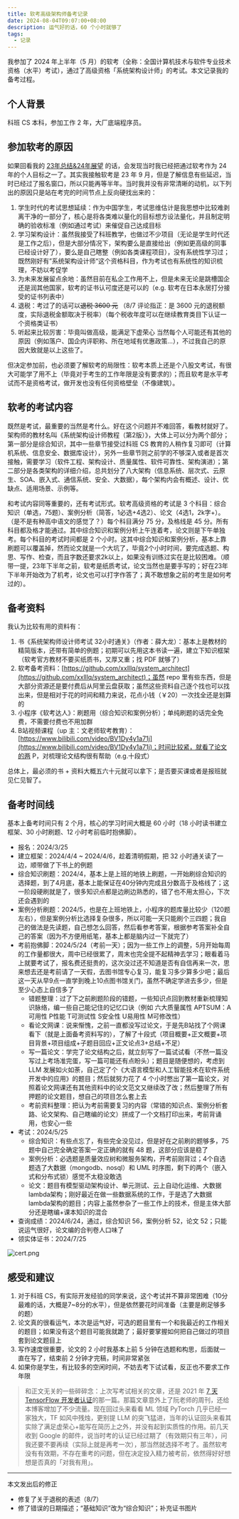 ```yaml
---
title: 软考高级架构师备考记录
date: 2024-08-04T09:07:00+08:00
description: 运气好的话，60 个小时就够了
tags:
  - 记录
---
```



我参加了 2024 年上半年（5 月）的软考（全称：全国计算机技术与软件专业技术资格（水平）考试），通过了高级资格「系统架构设计师」的考试。本文记录我的备考过程。

## 个人背景

科班 CS 本科，参加工作 2 年，大厂底端程序员。

## 参加软考的原因

如果回看我的 [23年总结&24年展望](https://nekonull.me/posts/end-of-2023/) 的话，会发现当时我已经把通过软考作为 24 年的个人目标之一了。其实我接触软考是 23 年 9 月，但是了解信息有些延迟，当时已经过了报名窗口，所以只能再等半年。当时我并没有非常清晰的动机，以下列出的原因只是站在考完的时间节点上反向硬找出来的：
1. 学生时代的考试思想延续：作为中国学生，考试思维估计是我思想中比较难剥离干净的一部分了，核心是将各类难以量化的目标想方设法量化，并且制定明确的验收标准（例如通过考试）来催促自己达成目标
2. 学习架构设计：虽然我接受了科班教学，也做过不少项目（无论是学生时代还是工作之后），但是大部分情况下，架构要么是直接给出（例如更高级的同事已经设计好了），要么是自己瞎整（例如各类课程项目），没有系统性学习过；既然刚好有”系统架构设计师“这个资格科目，作为考试也有系统性的知识梳理，不妨以考促学
3. 为未来发展留点余地：虽然目前在私企工作用不上，但是未来无论是跳槽国企还是润其他国家，软考的证书认可度还是可以的（e.g. 软考在日本永居打分接受的证书列表中）
4. 退税：考过了的话可以~~退税 3600 元~~ （8/7 评论指正：是 3600 元的退税额度，实际退税金额取决于税率）（每个税收年度可以在继续教育类目下认证一个资格类证书）
5. 听起来比较厉害：毕竟叫做高级，能满足下虚荣心
当然每个人可能还有其他的原因（例如落户、国企内评职称、所在地域有优惠政策...），不过我自己的原因大致就是以上这些了。

但决定参加前，也必须要了解软考的局限性：软考本质上还是个八股文考试，有很大可能学了用不上（毕竟对于考生的工作年限是没有要求的）；而且软考是水平考试而不是资格考试，做开发也没有任何资格壁垒（不像建筑）。

## 软考的考试内容

既然是考试，最重要的当然是考什么。好在这个问题并不难回答，看教材就好了。架构师的教材名叫《系统架构设计师教程（第2版）》，大体上可以分为两个部分；第一部分是综合知识，其中一些章节接受过科班 CS 教育的人稍作复习即可（计算机系统、信息安全、数据库设计），另外一些章节则之前学的不够深入或者是首次接触，需要学习（软件工程、架构设计、质量属性、软件可靠性、架构演进）；第二部分是各类架构的详细介绍，总共划分了八大架构（信息系统、层次式、云原生、SOA、嵌入式、通信系统、安全、大数据），每个架构内会有概述、设计、优缺点、适用场景、示例等。

和考试内容同等重要的，还有考试形式。软考高级资格的考试是 3 个科目：综合知识（单选，75题）、案例分析（简答，1必选+4选2）、论文（4选1，2k字+）。（是不是有种高中语文的感觉了？）每个科目满分 75 分，及格线是 45 分。所有科目都及格才能通过。其中综合知识和案例分析上午连着考，论文则是下午单独考。每个科目的考试时间都是 2 个小时。这其中综合知识和案例分析，基本上靠刷题可以覆盖掉，然而论文就是一个大坑了，毕竟2个小时时间，要完成选题、构思、写作、检查，而且字数还要求2k以上，如果没有训练过实在是比较困难。（顺带一提，23年下半年之前，软考是纸质考试，论文当然也是要手写的；好在23年下半年开始改为了机考，论文也可以打字作答了；真不敢想象之前的考生是如何考过的）。

## 备考资料

我认为比较有用的资料有：
1. 书《系统架构师设计师考试 32小时通关》（作者：薛大龙）：基本上是教材的精简版本，还带有简单的例题；初期可以先用这本书读一遍，建立下知识框架（软考官方教材不要买纸质书，又厚又重；找 PDF 就够了）
2. 软考备考资料：[https://github.com/xxlllq/system_architect](https://github.com/xxlllq/system_architect)；虽然 repo 里有些东西，但是大部分资源还是要付费后从阿里云盘获取；虽然这些资料自己逐个找也可以找出来，但是相对于花的时间和精力来说，花点小钱（￥20）一次找全还是划算的
3. 小程序《软考达人》：刷题用（综合知识和案例分析）；单纯刷题的话完全免费，不需要付费也不用加群
4. B站视频课程（up 主：文老师软考教育）：[https://www.bilibili.com/video/BV1Dy4y1a71j](https://www.bilibili.com/video/BV1Dy4y1a71j)；时间比较紧，就看了论文的两 P，对梳理论文结构很有帮助（e.g.十段式）

总体上，最必须的书 + 资料大概五六十元就可以拿下；是否要买课或者是报班就见仁见智了。

## 备考时间线

基本上备考时间只有 2 个月，核心的学习时间大概是 60 小时（18 小时读书建立框架、30 小时刷题、12 小时考前临时抱佛脚）。

- 报名：2024/3/25
- 建立框架：2024/4/4 ~ 2024/4/6，趁着清明假期，把 32 小时通关读了一边，顺带做了下书上的例题
- 综合知识刷题：2024/4，基本上是上班的地铁上刷题，一开始刷综合知识的选择题，到了4月底，基本上能保证在40分钟内完成且分数高于及格线了；这一阶段硬刷就是了，很多知识点都是边刷边熟悉的，错了也不用太担心，下次还会遇到的
- 案例分析刷题：2024/5，也是在上班地铁上，小程序的题库量比较少（120题左右），但是案例分析比选择复杂很多，所以可能一天只能刷个三四题；我自己的做法是先读题，自己想怎么回答，然后看参考答案，根据参考答案补全自己的答案（因为不方便用纸笔，基本上都是脑内过一下就完了）
- 考前抱佛脚：2024/5/24（考前一天）；因为一些工作上的调整，5月开始每周的工作量都很大，周中已经很累了，周末也完全提不起精神去学习；眼看着马上就要考试了，报名费还挺贵的，这次没过还不知道是否有自信再来一次，思来想去还是考前请了一天假，去图书馆专心复习，能复习多少算多少吧；最后这一天从早9点一直学到晚上10点图书馆关门，虽然不确定学进去多少，但是至少心态上自信多了
	- 错题整理：过了下之前刷题阶段的错题，一些知识点回到教材重新梳理知识脉络，编一些自己能记住的记忆口诀（例如 六大质量属性 APTSUM：A可用性 P性能 T可测试性 S安全性 U易用性 M可修改性）
	- 看论文网课：说来惭愧，之前一直都没写过论文，于是先B站找了个网课看下（就是上面备考资料写的），了解了十段式（项目概要+正文概要+项目背景+项目组成+子题目回应+正文论点3+总结+不足）
	- 写一篇论文：学完了论文结构之后，就立刻写了一篇试试看（不然一篇没写过上考场准完蛋，写一篇可能还有点盼头）；题目是随便想的，考虑到 LLM 发展如火如荼，自己定了个《大语言模型和人工智能技术在软件系统开发中的应用》的题目；然后就努力花了 4 个小时憋出了第一篇论文，对照着论文网课还有其他资料中的论文范文又继续改了改；然后整理了所有押题的论文题目，想自己的项目怎么套上去
	- 考前资料整理：把认为考前需要复习的内容（常错的知识点、案例分析套路、论文架构、自己瞎编的论文）拼成了一个文档打印出来，考前背诵用，也安心一些
- 考试：2024/5/25
	- 综合知识：有些点忘了，有些完全没见过，但是好在之前刷的题够多，75 题中自己完全确定答案一定正确的就有 48 题，这部分应该是稳了
	- 案例分析：必选题是质量效应树和微服务架构，开考前刚背过；4个自选题选了大数据（mongodb、nosql）和 UML 时序图，剩下的两个（嵌入式和分布式锁）感觉不太稳没敢选
	- 论文：题目有模型驱动架构设计、单元测试、云上自动化运维、大数据lambda架构；刚好最近在做一些数据系统的工作，于是选了大数据lambda架构的题目；内容上虽然参杂了一些工作上的技术，但是主体大部分还是瞎编+课本知识的混合
- 查询成绩：2024/6/24，通过，综合知识 56，案例分析 52，论文 52；只能说运气很好，论文编的合判卷人口味了
- 领实体证书：2024/7/25

![cert.png](https://s2.loli.net/2024/07/25/nT1HWFOMlo2qKXf.png)

## 感受和建议

1. 对于科班 CS，有实际开发经验的同学来说，这个考试并不算非常困难（10分最难的话，大概是7~8分的水平），但是依然要花时间准备（主要是刷足够多的题）
2. 论文真的很看运气，本次是运气好，可选的题目里有一个和我最近的工作相关的题目；如果没有这个题目可能我就跪了；最好要掌握如何把自己做过的项目套到论文题目上
3. 写作速度很重要，论文的 2 小时我基本上前 5 分钟在选题和构思，后面就一直在写了，结束前 2 分钟才完稿，时间非常紧张
4. 如果你是学生，有比较多的空闲时间，不妨去考下试试看，反正也不要求工作年限

> 和正文无关的一些碎碎念：上次写考试相关的文章，还是 2021 年 [7 天 TensorFlow 开发者认证](https://nekonull.me/posts/tf-cert-blog/)的那一篇。那篇文章意外上了阮老师的周刊，还给本博客增加了不少流量。现在回过头来看看 ML 领域 PyTorch 几乎已经一家独大，TF 如风中残烛，更别提 LLM 的突飞猛进，当年的认证回头来看其实除了满足虚荣心+能写在简历上之外，并没有起到实质性的作用。前几天收到 Google 的邮件，说当时考的认证已经过期了（有效期只有三年），问我还要不要再续（实际上就是再考一次），那当然就选择不考了。虽然软考没有有效期，不存在重考的问题，但在决定投入精力被考前，依然得好好想想是否真的「对我有用」。

---
本文发出后的修正
- 修复了关于退税的表述（8/7）
- 修了错误的日期描述；“基础知识”改为“综合知识”；补充证书图片
